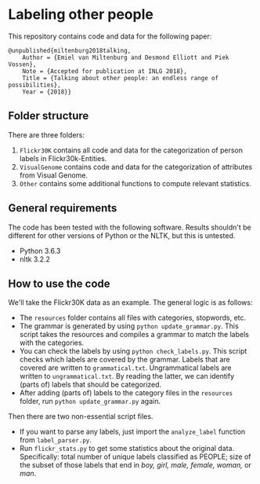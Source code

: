 # Labeling other people

This repository contains code and data for the following paper:

```
@unpublished{miltenburg2018talking,
	Author = {Emiel van Miltenburg and Desmond Elliott and Piek Vossen},
	Note = {Accepted for publication at INLG 2018},
	Title = {Talking about other people: an endless range of possibilities},
	Year = {2018}}
```

## Folder structure

There are three folders:

1. `Flickr30K` contains all code and data for the categorization of person labels in Flickr30k-Entities.
2. `VisualGenome` contains code and data for the categorization of attributes from Visual Genome.
3. `Other` contains some additional functions to compute relevant statistics.

## General requirements

The code has been tested with the following software. Results shouldn't be different
for other versions of Python or the NLTK, but this is untested.

* Python 3.6.3
* nltk 3.2.2

## How to use the code

We'll take the Flickr30K data as an example. The general logic is as follows:

* The `resources` folder contains all files with categories, stopwords, etc.
* The grammar is generated by using `python update_grammar.py`. This script takes the resources and compiles a grammar to match the labels with the categories.
* You can check the labels by using `python check_labels.py`. This script checks which labels are covered by the grammar. Labels that are covered are written to `grammatical.txt`. Ungrammatical labels are written to `ungrammatical.txt`. By reading the latter, we can identify (parts of) labels that should be categorized.
* After adding (parts of) labels to the category files in the `resources` folder, run `python update_grammar.py` again.

Then there are two non-essential script files.

* If you want to parse any labels, just import the `analyze_label` function from `label_parser.py`.
* Run `flickr_stats.py` to get some statistics about the original data. Specifically: total number of unique labels classified as PEOPLE; size of the subset of those labels that end in *boy, girl, male, female, woman,* or *man*.
